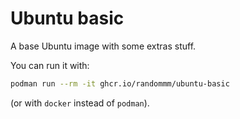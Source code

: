 # Ubuntu basic

A base Ubuntu image with some extras stuff.

You can run it with: 

```bash
podman run --rm -it ghcr.io/randommm/ubuntu-basic
```

(or with `docker` instead of `podman`).
